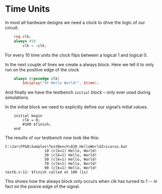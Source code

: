 # Time Units

In most all hardware designs we need a clock to drive the logic of our circuit.

```verilog
	reg clk;
	always #10 
		clk = ~clk; 
```

For every 10 time units the clock flips between a logical 1 and logical 0. 

In the next couple of lines we create a always block. Here we tell it to only run on the positive edge of the clock

```verilog
	always @(posedge clk)
		$display("%t Hello World!", $time);
```

And finally we have the testbench `initial` block – only ever used during simulations. 

In the initial block we need to explicitly define our signal’s initial values.

```
	initial begin
		clk = 0;
		#100 $finish;
	end
```

The results of our testbench now look like this: 

```
C:\Jar\FPGA\Samples\TestBench\020_HelloWorld2>icarus.bat
                  10 (clk=1) Hello, World!
                  30 (clk=1) Hello, World!
                  50 (clk=1) Hello, World!
                  70 (clk=1) Hello, World!
                  90 (clk=1) Hello, World!
testb.v:12: $finish called at 100 (1s)
```

This shows how the always block only occurs when clk has turned to 1 -- in fact on the posive edge of the signal.
